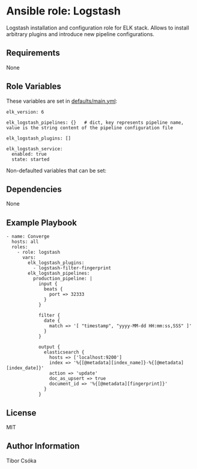 Ansible role: Logstash
=========

Logstash installation and configuration role for ELK stack. Allows to install arbitrary plugins and introduce new pipeline configurations.

Requirements
------------

None

Role Variables
--------------

These variables are set in [defaults/main.yml](./defaults/main.yml):

    elk_version: 6

    elk_logstash_pipelines: {}   # dict, key represents pipeline name, value is the string content of the pipeline configuration file

    elk_logstash_plugins: []

    elk_logstash_service:
      enabled: true
      state: started

Non-defaulted variables that can be set:


Dependencies
------------

None

Example Playbook
----------------

    - name: Converge
      hosts: all
      roles:
        - role: logstash
          vars:
            elk_logstash_plugins:
              - logstash-filter-fingerprint
            elk_logstash_pipelines:
              production_pipeline: |
                input {
                  beats {
                    port => 32333
                  }
                }

                filter {
                  date {
                    match => '[ "timestamp", "yyyy-MM-dd HH:mm:ss,SSS" ]'
                  }
                }

                output {
                  elasticsearch {
                    hosts => ['localhost:9200']
                    index => '%{[@metadata][index_name]}-%{[@metadata][index_date]}'
                    action => 'update'
                    doc_as_upsert => true
                    document_id => '%{[@metadata][fingerprint]}'
                  }
                }

License
-------

MIT

Author Information
------------------

Tibor Csóka
